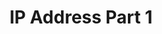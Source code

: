 ---
layout: single
title: "IP Address Part 1"
permalink: /network-lectures/l3-ip-address-p1
toc: true
breadcrumbs: true
sidebar:
  - title: "Lectures"
    image: /assets/images/logo.png
    image_alt: "image"
    nav: network-lectures
taxonomy: markup
---